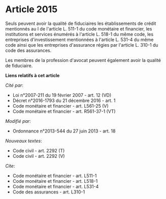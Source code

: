 # Article 2015

Seuls peuvent avoir la qualité de fiduciaires les établissements de crédit mentionnés au I de l'article L. 511-1 du code
monétaire et financier, les institutions et services énumérés à l'article L. 518-1 du même code, les entreprises
d'investissement mentionnées à l'article L. 531-4 du même code ainsi que les entreprises d'assurance régies par l'article L.
310-1 du code des assurances. 

Les membres de la profession d'avocat peuvent également avoir la qualité de fiduciaire.

**Liens relatifs à cet article**

_Cité par_:

  - Loi n°2007-211 du 19 février 2007 - art. 12 (VD)
  - Décret n°2016-1793 du 21 décembre 2016 - art. 1
  - Code monétaire et financier - art. L561-25 (V)
  - Code monétaire et financier - art. R561-37-1 (VT)

_Modifié par_:

  - Ordonnance n°2013-544 du 27 juin 2013 - art. 18

_Nouveaux textes_:

  - Code civil - art. 2292 (T)
  - Code civil - art. 2292 (V)

_Cite_:

  - Code monétaire et financier - art. L511-1
  - Code monétaire et financier - art. L518-1
  - Code monétaire et financier - art. L531-4
  - Code des assurances - art. L310-1
